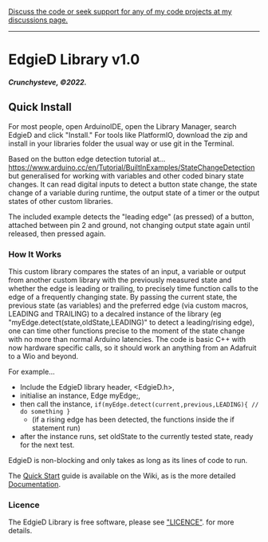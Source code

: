[Discuss the code or seek support for any of my code projects at my discussions page.](https://github.com/crunchysteve/crunchysteve.github.io/discussions)
***
# EdgieD Library v1.0
##### Crunchysteve, &copy;2022.

## Quick Install
For most people, open ArduinoIDE, 
open the Library Manager, search EdgieD 
and click "Install." For tools like 
PlatformIO, download the zip and install
in your libraries folder the usual way or
use git in the Terminal.

Based on the button edge detection tutorial at...
https://www.arduino.cc/en/Tutorial/BuiltInExamples/StateChangeDetection
but generalised for working with variables and other coded binary state
changes. It can read digital inputs to detect a button state change, the 
state change of a variable during runtime, the output state of a timer or 
the output states of other custom libraries.

The included example detects the "leading edge" (as pressed) of a button, 
attached between pin 2 and ground, not changing output state again until 
released, then pressed again.

### How It Works
This custom library compares the states of an input, a variable or output 
from another custom library with the previously measured state and whether 
the edge is leading or trailing, to precisely time function calls to the 
edge of a frequently changing state. By passing the current state, the 
previous state (as variables) and the preferred edge (via custom macros, 
LEADING and TRAILING) to a decalred instance of the library 
(eg "myEdge.detect(state,oldState,LEADING)" to detect a leading/rising 
edge), one can time other functions precise to the moment of the state 
change with no more than normal Arduino latencies. The code is basic C++ with 
now hardware specific calls, so it should work an anything from an Adafruit 
to a Wio and beyond.

For example...
  * Include the EdgieD library header, <EdgieD.h>, 
  * initialise an instance, Edge myEdge;, 
  * then call the instance, ```if(myEdge.detect(current,previous,LEADING){ //  do something }``` 
    * (if a rising edge has been detected, the functions inside the if statement run)
  * after the instance runs, set oldState to the currently tested state, ready for the next test.

EdgieD is non-blocking and only takes as long as its lines of code to run.

The [Quick Start](https://github.com/crunchysteve/EdgieD/wiki/Quick-Start) guide is available on the Wiki, as is the more detailed [Documentation](https://github.com/crunchysteve/EdgieD/wiki/Documentation).

### Licence
The EdgieD Library is free software, please see ["LICENCE"](https://github.com/crunchysteve/EdgieD/blob/main/LICENSE). for more details.

